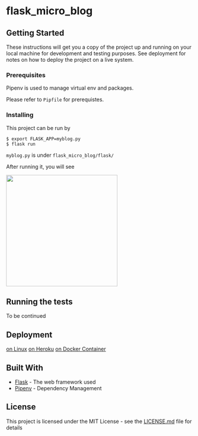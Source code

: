 # flask_micro_blog
## Getting Started

These instructions will get you a copy of the project up and running on your local machine for development and testing purposes. See deployment for notes on how to deploy the project on a live system.

### Prerequisites
Pipenv is used to manage virtual env and packages.

Please refer to `Pipfile` for prerequistes.

### Installing

This project can be run by

```
$ export FLASK_APP=myblog.py 
$ flask run
```

`myblog.py` is under `flask_micro_blog/flask/`

After running it, you will see

<img src="https://raw.githubusercontent.com/josephzxy/pic/master/Screen%20Shot%202018-07-19%20at%202.57.49%20PM.png" height=300>

## Running the tests

To be continued

## Deployment

[on Linux](https://blog.miguelgrinberg.com/post/the-flask-mega-tutorial-part-xvii-deployment-on-linux)
[on Heroku](https://blog.miguelgrinberg.com/post/the-flask-mega-tutorial-part-xviii-deployment-on-heroku)
[on Docker Container](https://blog.miguelgrinberg.com/post/the-flask-mega-tutorial-part-xix-deployment-on-docker-containers)

## Built With

* [Flask](http://flask.pocoo.org/) - The web framework used
* [Pipenv](https://docs.pipenv.org/) - Dependency Management


## License

This project is licensed under the MIT License - see the [LICENSE.md](LICENSE.md) file for details

